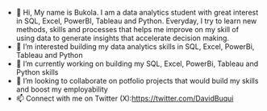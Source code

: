- 👋 Hi, My name is Bukola. I am a data analytics student with great interest in SQL, Excel, PowerBI, Tableau and Python. Everyday, I try to learn new methods, skills and processes that helps me improve on my skill of using data to generate insights that accelerate decision making.
- 👀 I’m interested building my data analytics skills in SQL, Excel, PowerBi, Tableau and Python
- 🌱 I’m currently working on building my SQL, Excel, PowerBi, Tableau and Python skills
- 💞️ I’m looking to collaborate on potfolio projects that would build my skills and boost my employability
- 📫 Connect with me on Twitter (X):https://twitter.com/DavidBuqui 

<!---
D-frk/D-frk is a ✨ special ✨ repository because its `README.md` (this file) appears on your GitHub profile.
You can click the Preview link to take a look at your changes.
--->
